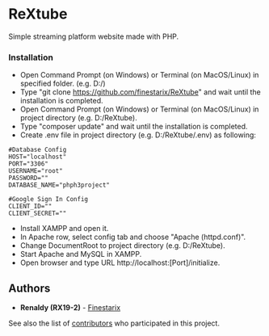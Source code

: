 # ReXtube

Simple streaming platform website made with PHP.

### Installation

- Open Command Prompt (on Windows) or Terminal (on MacOS/Linux) in specified folder. (e.g. D:/)
- Type "git clone https://github.com/finestarix/ReXtube" and wait until the installation is completed.
- Open Command Prompt (on Windows) or Terminal (on MacOS/Linux) in project directory (e.g. D:/ReXtube).
- Type "composer update" and wait until the installation is completed.
- Create .env file in project directory (e.g. D:/ReXtube/.env) as following:
```
#Database Config
HOST="localhost"
PORT="3306"
USERNAME="root"
PASSWORD=""
DATABASE_NAME="phph3project"

#Google Sign In Config
CLIENT_ID=""
CLIENT_SECRET=""
```
- Install XAMPP and open it.
- In Apache row, select config tab and choose "Apache (httpd.conf)".
- Change DocumentRoot to project directory (e.g. D:/ReXtube).
- Start Apache and MySQL in XAMPP.
- Open browser and type URL http://localhost:[Port]/initialize.

## Authors

* **Renaldy (RX19-2)** - [Finestarix](https://github.com/Finestarix)

See also the list of [contributors](https://github.com/Finestarix/ReXtube/contributors) who participated in this project.
